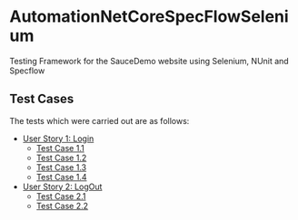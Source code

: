 # AutomationNetCoreSpecFlowSelenium
 Testing Framework for the SauceDemo website using Selenium, NUnit and Specflow
## Test Cases

The tests which were carried out are as follows:

 - [User Story 1: Login](https://github.com/esalkan/AutomationNetCoreSpecFlowSelenium/projects/1#card-82218922)
   - [Test Case 1.1](https://github.com/esalkan/AutomationNetCoreSpecFlowSelenium/projects/1#card-82219475)
   - [Test Case 1.2](https://github.com/esalkan/AutomationNetCoreSpecFlowSelenium/projects/1#card-82219703)
   - [Test Case 1.3](https://github.com/esalkan/AutomationNetCoreSpecFlowSelenium/projects/1#card-82219810)
   - [Test Case 1.4](https://github.com/esalkan/AutomationNetCoreSpecFlowSelenium/projects/1#card-82219867)
 - [User Story 2: LogOut](https://github.com/esalkan/AutomationNetCoreSpecFlowSelenium/projects/1#card-82220001)
   - [Test Case 2.1](https://github.com/esalkan/AutomationNetCoreSpecFlowSelenium/projects/1#card-82220114)
   - [Test Case 2.2](https://github.com/esalkan/AutomationNetCoreSpecFlowSelenium/projects/1#card-82220262) 
